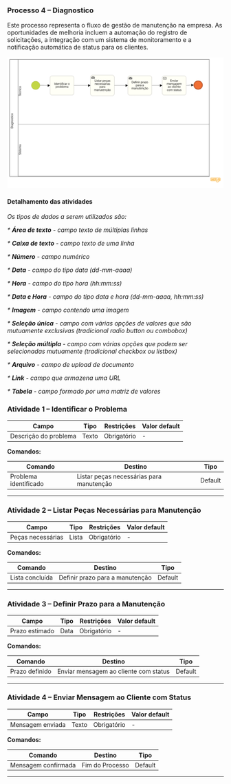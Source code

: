 ### Processo 4 – Diagnostico

Este processo representa o fluxo de gestão de manutenção na empresa. As oportunidades de melhoria incluem a automação do registro de solicitações, a integração com um sistema de monitoramento e a notificação automática de status para os clientes.

![Modelo BPMN do Processo](/docs/images/processos/DiagnosticoBPMN.png)
#### Detalhamento das atividades

_Os tipos de dados a serem utilizados são:_

_* **Área de texto** - campo texto de múltiplas linhas_

_* **Caixa de texto** - campo texto de uma linha_

_* **Número** - campo numérico_

_* **Data** - campo do tipo data (dd-mm-aaaa)_

_* **Hora** - campo do tipo hora (hh:mm:ss)_

_* **Data e Hora** - campo do tipo data e hora (dd-mm-aaaa, hh:mm:ss)_

_* **Imagem** - campo contendo uma imagem_

_* **Seleção única** - campo com várias opções de valores que são mutuamente exclusivas (tradicional radio button ou combobox)_

_* **Seleção múltipla** - campo com várias opções que podem ser selecionadas mutuamente (tradicional checkbox ou listbox)_

_* **Arquivo** - campo de upload de documento_

_* **Link** - campo que armazena uma URL_

_* **Tabela** - campo formado por uma matriz de valores_


### **Atividade 1 – Identificar o Problema**

| **Campo**             | **Tipo** | **Restrições** | **Valor default** |
|----------------------|---------|--------------|----------------|
| Descrição do problema | Texto   | Obrigatório  | -              |

**Comandos:**

| **Comando**            | **Destino**                                | **Tipo**  |
|------------------------|-------------------------------------------|-----------|
| Problema identificado | Listar peças necessárias para manutenção | Default   |

---

### **Atividade 2 – Listar Peças Necessárias para Manutenção**

| **Campo**            | **Tipo** | **Restrições** | **Valor default** |
|---------------------|---------|--------------|----------------|
| Peças necessárias  | Lista   | Obrigatório  | -              |

**Comandos:**

| **Comando**        | **Destino**                         | **Tipo**  |
|-------------------|------------------------------------|-----------|
| Lista concluída  | Definir prazo para a manutenção   | Default   |

---

### **Atividade 3 – Definir Prazo para a Manutenção**

| **Campo**       | **Tipo** | **Restrições** | **Valor default** |
|--------------|---------|--------------|----------------|
| Prazo estimado | Data    | Obrigatório  | -              |

**Comandos:**

| **Comando**      | **Destino**                           | **Tipo**  |
|-----------------|--------------------------------------|-----------|
| Prazo definido | Enviar mensagem ao cliente com status | Default   |

---

### **Atividade 4 – Enviar Mensagem ao Cliente com Status**

| **Campo**          | **Tipo** | **Restrições** | **Valor default** |
|-------------------|---------|--------------|----------------|
| Mensagem enviada | Texto   | Obrigatório  | -              |

**Comandos:**

| **Comando**          | **Destino**          | **Tipo**  |
|---------------------|---------------------|-----------|
| Mensagem confirmada | Fim do Processo     | Default   |

---

